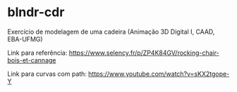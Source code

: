 # blndr-cdr
Exercício de modelagem de uma cadeira (Animação 3D Digital I, CAAD, EBA-UFMG)

Link para referência:
https://www.selency.fr/p/ZP4K84GV/rocking-chair-bois-et-cannage

Link para curvas com path: https://www.youtube.com/watch?v=sKX2tgope-Y
